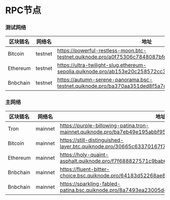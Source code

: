 
# RPC节点

### 测试网络
区块链名| 网络名  | 地址
------------ | ------------ | ------------ 
Bitcoin | testnet  | https://powerful-restless-moon.btc-testnet.quiknode.pro/a0f75306c7848087bfda50c097464b0872300377/ |
Ethereum | testnet | https://ultra-twilight-slug.ethereum-sepolia.quiknode.pro/ab153e20c258572cc332d5e3c851bbc2fec94d19/ |
Bnbchain | testnet | https://autumn-serene-panorama.bsc-testnet.quiknode.pro/ba370aa351ded8f5a7c3dc0bbb2f32c3cdf5ec41/ |

 
	
	
### 主网络

区块链名| 网络名  | 地址
------------ | ------------ | ------------ 
Tron  | mainnet | https://purple-billowing-patina.tron-mainnet.quiknode.pro/ba7eb49e195abbf951544e4ca09751062167d24b/jsonrpc/ |
Bitcoin  | mainnet | https://still-distinguished-layer.btc.quiknode.pro/30665c63370167f7390cbe589ed51761b8af8de3/ |
Ethereum  | mainnet | https://holy-quaint-asphalt.quiknode.pro/f7f688827571c9bab6b70ea314e77358334f03c7/ |
Bnbchain  | mainnet | https://fluent-bitter-choice.bsc.quiknode.pro/64183d52268ae88e00998a17b0d08033c1532d03/ |
Bnbchain  | mainnet | https://sparkling-fabled-patina.bsc.quiknode.pro/8a7493ea23005d46439da41759d19856ebb591f5/ |

